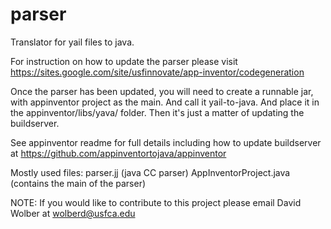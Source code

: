 parser
======

Translator for yail files to java.

For instruction on how to update the parser please visit https://sites.google.com/site/usfinnovate/app-inventor/codegeneration

Once the parser has been updated, you will need to create a runnable jar, with appinventor project as the main. And call it yail-to-java. And place it in the appinventor/libs/yava/ folder. Then it's just a matter of updating the buildserver. 

See appinventor readme for full details including how to update buildserver at https://github.com/appinventortojava/appinventor

Mostly used files:
parser.jj (java CC parser)
AppInventorProject.java (contains the main of the parser)  

NOTE: If you would like to contribute to this project please email David Wolber at wolberd@usfca.edu 
